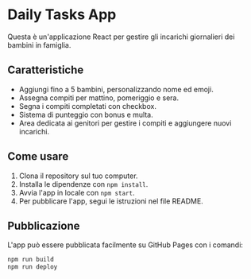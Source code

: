 # Daily Tasks App

Questa è un'applicazione React per gestire gli incarichi giornalieri dei bambini in famiglia.

## Caratteristiche

- Aggiungi fino a 5 bambini, personalizzando nome ed emoji.
- Assegna compiti per mattino, pomeriggio e sera.
- Segna i compiti completati con checkbox.
- Sistema di punteggio con bonus e multa.
- Area dedicata ai genitori per gestire i compiti e aggiungere nuovi incarichi.

## Come usare

1. Clona il repository sul tuo computer.
2. Installa le dipendenze con `npm install`.
3. Avvia l'app in locale con `npm start`.
4. Per pubblicare l'app, segui le istruzioni nel file README.

## Pubblicazione

L'app può essere pubblicata facilmente su GitHub Pages con i comandi:

```bash
npm run build
npm run deploy
